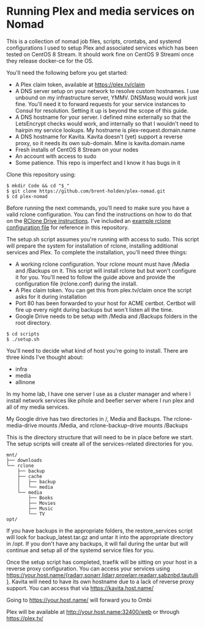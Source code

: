 # Running Plex and media services on Nomad
This is a collection of nomad job files, scripts, crontabs, and systemd configurations I used to setup Plex and associated services which has been tested on CentOS 8 Stream. It should work fine on CentOS 9 Streami once they release docker-ce for the OS.

You'll need the following before you get started:

* A Plex claim token, available at https://plex.tv/claim
* A DNS server setup on your network to resolve custom hostnames. I use unbound on my infrastructure server, YMMV. DNSMasq would work just fine. You'll need it to forward requests for your service instances to Consul for resolution. Setting it up is beyond the scope of this guide.
* A DNS hostname for your server. I defined mine externally so that the LetsEncrypt checks would work, and internally so that I wouldn't need to hairpin my service lookups. My hostname is plex-request.domain.name
* A DNS hostname for Kavita. Kavita doesn't (yet) support a reverse proxy, so it needs its own sub-domain. Mine is kavita.domain.name
* Fresh installs of CentOS 8 Stream on your nodes
* An account with access to sudo
* Some patience. This repo is imperfect and I know it has bugs in it


Clone this repository using:
```console
$ mkdir Code && cd "$_"
$ git clone https://github.com/brent-holden/plex-nomad.git
$ cd plex-nomad
```

Before running the next commands, you'll need to make sure you have a valid rclone configuration. You can find the instructions on how to do that on the [RClone Drive instructions](https://rclone.org/drive/). I've included an [example rclone configuration file](rclone/rclone.conf.example) for reference in this repository.

The setup.sh script assumes you're running with access to sudo. This script will prepare the system for installation of rclone, installing additional services and Plex. To complete the installation, you'll need three things:
* A working rclone configuration. Your rclone mount must have /Media and /Backups on it. This script will install rclone but but won't configure it for you. You'll need to follow the guide above and provide the configuration file (rclone.conf) during the install.
* A Plex claim token. You can get this from plex.tv/claim once the script asks for it during installation
* Port 80 has been forwarded to your host for ACME certbot. Certbot will fire up every night during backups but won't listen all the time.
* Google Drive needs to be setup with /Media and /Backups folders in the root directory.


```console
$ cd scripts
$ ./setup.sh
```
You'll need to decide what kind of host you're going to install. There are three kinds I've thought about:
* infra
* media
* allinone

In my home lab, I have one server I use as a cluster manager and where I install network services like pihole and beefier server where I run plex and all of my media services.

My Google drive has two directories in /, Media and Backups. The rclone-media-drive mounts /Media, and rclone-backup-drive mounts /Backups

This is the directory structure that will need to be in place before we start. The setup scripts will create all of the services-related directories for you.
```console
mnt/
├── downloads
└── rclone
    ├── backup
    ├── cache
    │   ├── backup
    │   └── media
    └── media
        ├── Books
        ├── Movies
        ├── Music
        └── TV
opt/
```


If you have backups in the appropriate folders, the restore_services script will look for backup_latest.tar.gz and untar it into the appropriate directory in /opt. If you don't have any backups, it will fail during the untar but will continue and setup all of the systemd service files for you.


Once the setup script has completed, traefik will be sitting on your host in a reverse proxy configuration. You can access your services using https://your.host.name/{radarr,sonarr,lidarr,prowlarr,readarr,sabznbd,tautulli}. Kavita will need to have its own hostname due to a lack of reverse proxy support. You can access that via https://kavita.host.name/

Going to https://your.host.name/ will forward you to Ombi

Plex will be available at http://your.host.name:32400/web or through https://plex.tv/


